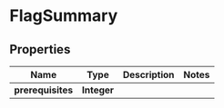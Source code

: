 

# FlagSummary


## Properties

Name | Type | Description | Notes
------------ | ------------- | ------------- | -------------
**prerequisites** | **Integer** |  | 



